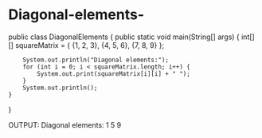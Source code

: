 # Diagonal-elements-
public class DiagonalElements {
    public static void main(String[] args) {
        int[][] squareMatrix = {
            {1, 2, 3},
            {4, 5, 6},
            {7, 8, 9}
        };


        System.out.println("Diagonal elements:");
        for (int i = 0; i < squareMatrix.length; i++) {
            System.out.print(squareMatrix[i][i] + " ");
        }
        System.out.println();
    }
}


OUTPUT:
Diagonal elements:
1 5 9
